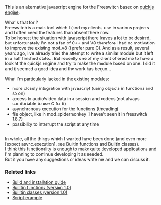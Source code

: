 <p>
    This is an alternative javascript engine for the Freeswitch based on <a href="https://bellard.org/quickjs/">quickjs engine</a>.<br>
    <br>
    What's that for ? <br>
    Freeswitch is a main tool which I (and my clients) use in various projects and I often need the features than absent there now. <br>
    To be honest the situation with javascript there leaves a lot to be desired, but unfortunately I'm not a fan of C++ and V8 therefore I had no motivation to improve the existing mod_v8 (i prefer pure C). 
    And as a result, several years ago, I've already tried the attempt to write a similar module but it left in a half finished state... But recently one of my client offered me to have a look at the quickjs engine and try to make the module based on one. I did it and it seemed a good idea and the work has begun...<br>
    <br>
    What I'm particularly lacked in the existing modules:
    <ul>
     <li>more closely integration with javascript (using objects in functions and so on)</li>
     <li>access to audio/video data in a session and codecs (not always comfortable to use C for it)</li>
     <li>asynchronous execution for the functions (threading)</li>
     <li>file object, like in mod_spidermonkey (I haven't seen it in freeswitch 1.8.7)</li>
     <li>possibility to interrupt the script at any time</li>
    </ul>
    <br>
    In whole, all the things which I wanted have been done (and even more [expect async.execution], see Builtin functions and Builtin classes). <br>
    I think this functionality is enough to make quite developed applications and I'm planning to continue developing it as needed. <br>
    But if you have any suggestions or ideas write me and we can discuss it. <br>
</p>


### Related links
 - [Build and installation guide](https://akscf.org/files/mod_quickjs/installation_guide.pdf)
 - [Builitin functions (version 1.0)](https://akscf.org/files/mod_quickjs/builtin_functions_v10.pdf)
 - [Builitin classes (version 1.0)](https://akscf.org/files/mod_quickjs/builtin_classes_v10.pdf)
 - [Script example](examples/)

